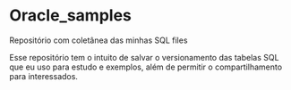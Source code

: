 # Oracle_samples
Repositório com coletânea das minhas SQL files

Esse repositório tem o intuito de salvar o versionamento das tabelas SQL que eu uso para estudo e exemplos, além de permitir o compartilhamento para interessados.
